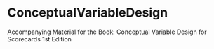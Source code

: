 # ConceptualVariableDesign
Accompanying Material for the Book: Conceptual Variable Design for Scorecards 1st Edition
